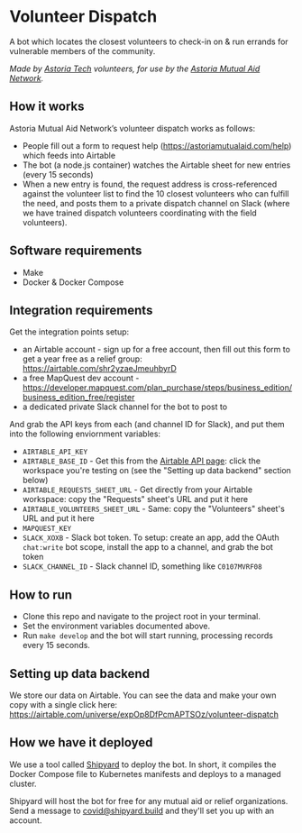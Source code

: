 # Volunteer Dispatch

A bot which locates the closest volunteers to check-in on & run errands for vulnerable members of the community.

_Made by [Astoria Tech](https://github.com/astoria-tech) volunteers, for use by the [Astoria Mutual Aid Network](https://astoriamutualaid.com)._

## How it works

Astoria Mutual Aid Network’s volunteer dispatch works as follows:

- People fill out a form to request help (https://astoriamutualaid.com/help) which feeds into Airtable
- The bot (a node.js container) watches the Airtable sheet for new entries (every 15 seconds)
- When a new entry is found, the request address is cross-referenced against the volunteer list to
  find the 10 closest volunteers who can fulfill the need, and posts them to a private dispatch channel
  on Slack (where we have trained dispatch volunteers coordinating with the field volunteers).

## Software requirements

- Make
- Docker & Docker Compose

## Integration requirements

Get the integration points setup:

- an Airtable account - sign up for a free account, then fill out this form to get a year free as a relief group: https://airtable.com/shr2yzaeJmeuhbyrD
- a free MapQuest dev account - https://developer.mapquest.com/plan_purchase/steps/business_edition/business_edition_free/register
- a dedicated private Slack channel for the bot to post to

And grab the API keys from each (and channel ID for Slack), and put them into the following enviornment variables:

- `AIRTABLE_API_KEY`
- `AIRTABLE_BASE_ID` - Get this from the [Airtable API page](https://airtable.com/api): click the workspace you're testing on (see the "Setting up data backend" section below)
- `AIRTABLE_REQUESTS_SHEET_URL` - Get directly from your Airtable workspace: copy the "Requests" sheet's URL and put it here
- `AIRTABLE_VOLUNTEERS_SHEET_URL` - Same: copy the "Volunteers" sheet's URL and put it here
- `MAPQUEST_KEY`
- `SLACK_XOXB` - Slack bot token. To setup: create an app, add the OAuth `chat:write` bot scope, install the app to a channel, and grab the bot token
- `SLACK_CHANNEL_ID` - Slack channel ID, something like `C0107MVRF08`

## How to run

- Clone this repo and navigate to the project root in your terminal.
- Set the environment variables documented above.
- Run `make develop` and the bot will start running, processing records every 15 seconds.

## Setting up data backend

We store our data on Airtable. You can see the data and make your own copy with a single click here:
https://airtable.com/universe/expOp8DfPcmAPTSOz/volunteer-dispatch

## How we have it deployed

We use a tool called [Shipyard](https://shipyard.build) to deploy the bot. In short, it compiles
the Docker Compose file to Kubernetes manifests and deploys to a managed cluster.

Shipyard will host the bot for free for any mutual aid or relief organizations. Send a message to
[covid@shipyard.build](mailto:covid@shipyard.build) and they'll set you up with an account.
